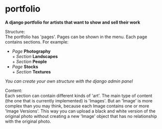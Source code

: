 portfolio
=========

**A django portfolio for artists that want to show and sell their work**


Structure:<br>
The portfolio has 'pages'. Pages can be shown in the menu.
Each page contains sections. For example:
 - _Page_ **Photography**<br>
		+ _Section_ **Landscapes**<br>
		+ _Section_ **People**<br>
 - _Page_ **Stocks**<br>
		+ _Section_ **Textures**<br>

*You can create your own structure with the django admin panel*

Content:<br>
Each section can contain different kinds of 'art'. The main type of content (the one that is currently implemented) is 'Images'.
But an 'Image' is more complex than you may think, because each Image contains one or more 'Image Versions'. This way you can 
upload a black and white version of the original photo without creating a new 'Image' object that has no relationship with the 
original photo.
